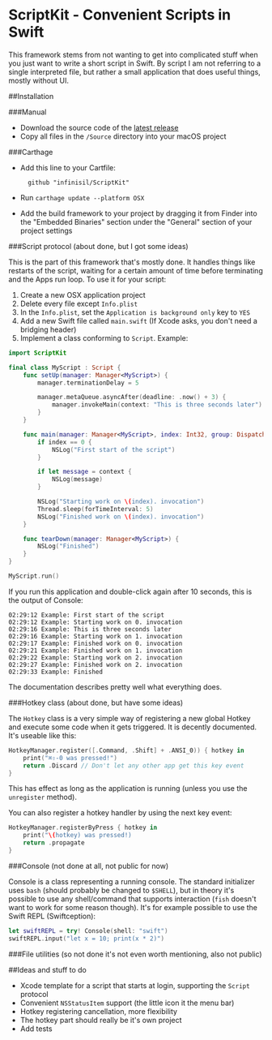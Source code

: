 # ScriptKit - Convenient Scripts in Swift

This framework stems from not wanting to get into complicated stuff when you just want to write a short script in Swift. By script I am not referring to a single interpreted file, but rather a small application that does useful things, mostly without UI.

##Installation

###Manual

- Download the source code of the [latest release](https://github.com/Infinisil/ScriptKit/archive/master.zip)
- Copy all files in the `/Source` directory into your macOS project

###Carthage

- Add this line to your Cartfile:

		github "infinisil/ScriptKit"

- Run `carthage update --platform OSX`
- Add the build framework to your project by dragging it from Finder into the "Embedded Binaries" section under the "General" section of your project settings

###Script protocol (about done, but I got some ideas)

This is the part of this framework that's mostly done. It handles things like restarts of the script, waiting for a certain amount of time before terminating and the Apps run loop. To use it for your script:

 1. Create a new OSX application project
 2. Delete every file except `Info.plist`
 3. In the `Info.plist`, set the `Application is background only` key to `YES`
 4. Add a new Swift file called `main.swift` (If Xcode asks, you don't need a bridging header)
 5. Implement a class conforming to `Script`. Example:

```swift
import ScriptKit

final class MyScript : Script {
	func setUp(manager: Manager<MyScript>) {
		manager.terminationDelay = 5

		manager.metaQueue.asyncAfter(deadline: .now() + 3) {
			manager.invokeMain(context: "This is three seconds later")
		}
	}

	func main(manager: Manager<MyScript>, index: Int32, group: DispatchGroup, context: String?) {
		if index == 0 {
			NSLog("First start of the script")
		}

		if let message = context {
			NSLog(message)
		}

		NSLog("Starting work on \(index). invocation")
		Thread.sleep(forTimeInterval: 5)
		NSLog("Finished work on \(index). invocation")
	}

	func tearDown(manager: Manager<MyScript>) {
		NSLog("Finished")
	}
}

MyScript.run()
```

If you run this application and double-click again after 10 seconds, this is the output of Console:

```
02:29:12 Example: First start of the script
02:29:12 Example: Starting work on 0. invocation
02:29:16 Example: This is three seconds later
02:29:16 Example: Starting work on 1. invocation
02:29:17 Example: Finished work on 0. invocation
02:29:21 Example: Finished work on 1. invocation
02:29:22 Example: Starting work on 2. invocation
02:29:27 Example: Finished work on 2. invocation
02:29:33 Example: Finished
```

The documentation describes pretty well what everything does.

###Hotkey class (about done, but have some ideas)

The `Hotkey` class is a very simple way of registering a new global Hotkey and execute some code when it gets triggered. It is decently documented. It's useable like this:

```swift
HotkeyManager.register([.Command, .Shift] + .ANSI_0)) { hotkey in
    print("⌘⇧-0 was pressed!")
	return .Discard // Don't let any other app get this key event
}
```

This has effect as long as the application is running (unless you use the `unregister` method).

You can also register a hotkey handler by using the next key event:

```swift
HotkeyManager.registerByPress { hotkey in
	print("\(hotkey) was pressed!)
	return .propagate
}
```

###Console (not done at all, not public for now)

Console is a class representing a running console. The standard initializer uses `bash` (should probably be changed to `$SHELL`), but in theory it's possible to use any shell/command that supports interaction (`fish` doesn't want to work for some reason though). It's for example possible to use the Swift REPL (Swiftception):

```swift
let swiftREPL = try! Console(shell: "swift")
swiftREPL.input("let x = 10; print(x * 2)")
```

###File utilities (so not done it's not even worth mentioning, also not public)

##Ideas and stuff to do

- Xcode template for a script that starts at login, supporting the `Script` protocol
- Convenient `NSStatusItem` support (the little icon it the menu bar)
- Hotkey registering cancellation, more flexibility
- The hotkey part should really be it's own project
- Add tests
